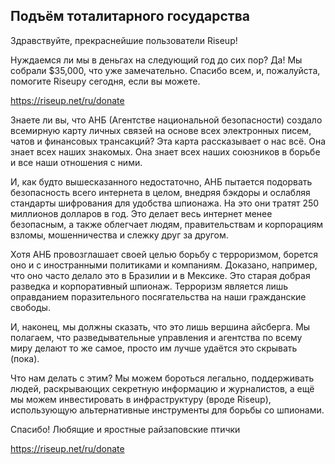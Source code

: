 ## Подъём тоталитарного государства

Здравствуйте, прекраснейшие пользователи Riseup!

Нуждаемся ли мы в деньгах на следующий год до сих пор? Да! Мы собрали $35,000, что уже замечательно. Спасибо всем, и, пожалуйста, помогите Riseupу сегодня, если вы можете.

https://riseup.net/ru/donate

Знаете ли вы, что АНБ (Агентстве национальной безопасности) создало всемирную карту личных связей на основе всех электронных писем, чатов и финансовых трансакций? Эта карта рассказывает о нас всё. Она знает всех наших знакомых. Она знает всех наших союзников в борьбе и все наши отношения с ними.

И, как будто вышесказанного недостаточно, АНБ пытается подорвать безопасность всего интернета в целом, внедряя бэкдоры и ослабляя стандарты шифрования для удобства шпионажа. На это они тратят 250 миллионов долларов в год. Это делает весь интернет менее безопасным, а также облегчает людям, правительствам и корпорациям взломы, мошенничества и слежку друг за другом.

Хотя АНБ провозглашает своей целью борьбу с терроризмом, борется оно и с иностранными политиками и компаниям. Доказано, например, что оно часто делало это в Бразилии и в Мексике. Это старая добрая разведка и корпоративный шпионаж. Терроризм является лишь оправданием поразительного посягательства на наши гражданские свободы.

И, наконец, мы должны сказать, что это лишь вершина айсберга. Мы полагаем, что разведывательные управления и агентства по всему миру делают то же самое, просто им лучше удаётся это скрывать (пока).

Что нам делать с этим? Мы можем бороться легально, поддерживать людей, раскрывающих секретную информацию и журналистов, а ещё мы можем инвестировать в инфраструктуру (вроде Riseup), использующую альтернативные инструменты для борьбы со шпионами.

Спасибо! Любящие и яростные
райзаповские птички

https://riseup.net/ru/donate
